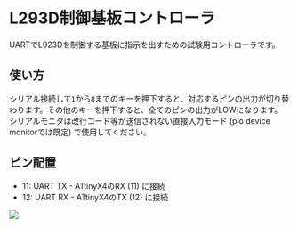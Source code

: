 # L293D制御基板コントローラ

UARTでL923Dを制御する基板に指示を出すための試験用コントローラです。

## 使い方

シリアル接続して`1`から`8`までのキーを押下すると、対応するピンの出力が切り替わります。その他のキーを押下すると、全てのピンの出力がLOWになります。シリアルモニタは改行コード等が送信されない直接入力モード (pio device monitorでは既定) で使用してください。

## ピン配置

- 11: UART TX - ATtinyX4のRX (11) に接続
- 12: UART RX - ATtinyX4のTX (12) に接続

![](https://github.com/SpenceKonde/ATTinyCore/blob/v2.0.0-devThis-is-the-head-submit-PRs-against-this/avr/extras/ATtiny_x4.png)
